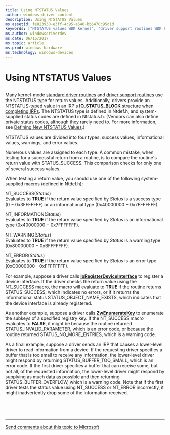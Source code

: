 ```yaml
---
title: Using NTSTATUS Values
author: windows-driver-content
description: Using NTSTATUS Values
ms.assetid: fe823930-e3ff-4c95-a640-bb6470c95d1d
keywords: ["NTSTATUS values WDK kernel", "driver support routines WDK kernel", "return values WDK kernel", "testing return values WDK NTSTATUS values", "success values WDK NTSTATUS values", "informational values WDK NTSTATUS values", "warnings WDK NTSTATUS values", "error values WDK NTSTATUS values", "status information WDK NTSTATUS values", "checking return values"]
ms.author: windowsdriverdev
ms.date: 06/16/2017
ms.topic: article
ms.prod: windows-hardware
ms.technology: windows-devices
---
```


# Using NTSTATUS Values


## <a href="" id="ddk-using-ntstatus-values-kg"></a>


Many kernel-mode [standard driver routines](https://msdn.microsoft.com/library/windows/hardware/ff563842) and [driver support routines](https://msdn.microsoft.com/library/windows/hardware/ff563889) use the NTSTATUS type for return values. Additionally, drivers provide an NTSTATUS-typed value in an IRP's [**IO\_STATUS\_BLOCK**](https://msdn.microsoft.com/library/windows/hardware/ff550671) structure when [completing IRPs](completing-irps.md). The NTSTATUS type is defined in Ntdef.h, and system-supplied status codes are defined in Ntstatus.h. (Vendors can also define private status codes, although they rarely need to. For more information, see [Defining New NTSTATUS Values](defining-new-ntstatus-values.md).)

NTSTATUS values are divided into four types: success values, informational values, warnings, and error values.

Numerous values are assigned to each type. A common mistake, when testing for a successful return from a routine, is to compare the routine's return value with STATUS\_SUCCESS. This comparison checks for only one of several success values.

When testing a return value, you should use one of the following system-supplied macros (defined in Ntdef.h):

<a href="" id="nt-success-status-"></a>NT\_SUCCESS(*Status*)  
Evaluates to **TRUE** if the return value specified by *Status* is a success type (0 − 0x3FFFFFFF) or an informational type (0x40000000 − 0x7FFFFFFF).

<a href="" id="nt-information-status-"></a>NT\_INFORMATION(*Status*)  
Evaluates to **TRUE** if the return value specified by *Status* is an informational type (0x40000000 − 0x7FFFFFFF).

<a href="" id="nt-warning-status-"></a>NT\_WARNING(*Status*)  
Evaluates to **TRUE** if the return value specified by *Status* is a warning type (0x80000000 − 0xBFFFFFFF).

<a href="" id="nt-error-status-"></a>NT\_ERROR(*Status*)  
Evaluates to **TRUE** if the return value specified by *Status* is an error type (0xC0000000 - 0xFFFFFFFF).

For example, suppose a driver calls [**IoRegisterDeviceInterface**](https://msdn.microsoft.com/library/windows/hardware/ff549506) to register a device interface. If the driver checks the return value using the NT\_SUCCESS macro, the macro will evaluate to **TRUE** if the routine returns STATUS\_SUCCESS, which indicates no errors, or if it returns the informational status STATUS\_OBJECT\_NAME\_EXISTS, which indicates that the device interface is already registered.

As another example, suppose a driver calls [**ZwEnumerateKey**](https://msdn.microsoft.com/library/windows/hardware/ff566447) to enumerate the subkeys of a specified registry key. If the NT\_SUCCESS macro evaluates to **FALSE**, it might be because the routine returned STATUS\_INVALID\_PARAMETER, which is an error code, or because the routine returned STATUS\_NO\_MORE\_ENTRIES, which is a warning code.

As a final example, suppose a driver sends an IRP that causes a lower-level driver to read information from a device. If the requesting driver specifies a buffer that is too small to receive any information, the lower-level driver might respond by returning STATUS\_BUFFER\_TOO\_SMALL, which is an error code. If the first driver specifies a buffer that can receive some, but not all, of the requested information, the lower-level driver might respond by supplying as much data as possible and then returning STATUS\_BUFFER\_OVERFLOW, which is a warning code. Note that if the first driver tests the status value using NT\_SUCCESS or NT\_ERROR incorrectly, it might inadvertently drop some of the information received.

 

 


--------------------
[Send comments about this topic to Microsoft](mailto:wsddocfb@microsoft.com?subject=Documentation%20feedback%20%5Bkernel\kernel%5D:%20Using%20NTSTATUS%20Values%20%20RELEASE:%20%286/14/2017%29&body=%0A%0APRIVACY%20STATEMENT%0A%0AWe%20use%20your%20feedback%20to%20improve%20the%20documentation.%20We%20don't%20use%20your%20email%20address%20for%20any%20other%20purpose,%20and%20we'll%20remove%20your%20email%20address%20from%20our%20system%20after%20the%20issue%20that%20you're%20reporting%20is%20fixed.%20While%20we're%20working%20to%20fix%20this%20issue,%20we%20might%20send%20you%20an%20email%20message%20to%20ask%20for%20more%20info.%20Later,%20we%20might%20also%20send%20you%20an%20email%20message%20to%20let%20you%20know%20that%20we've%20addressed%20your%20feedback.%0A%0AFor%20more%20info%20about%20Microsoft's%20privacy%20policy,%20see%20http://privacy.microsoft.com/default.aspx. "Send comments about this topic to Microsoft")


